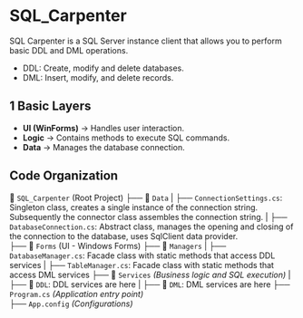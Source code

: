 # SQL_Carpenter

SQL Carpenter is a SQL Server instance client that allows you to perform basic DDL and DML operations.

- DDL: Create, modify and delete databases.
- DML: Insert, modify, and delete records.

## 1️ Basic Layers

- **UI (WinForms)** → Handles user interaction.
- **Logic** → Contains methods to execute SQL commands.
- **Data** → Manages the database connection.

## Code Organization
📂 `SQL_Carpenter` (Root Project)
 ├── 📁 `Data`
 |    ├── `ConnectionSettings.cs`: Singleton class, creates a single instance of the connection string. Subsequently the connector class assembles the connection string.
 |    ├── `DatabaseConnection.cs`: Abstract class, manages the opening and closing of the connection to the database, uses SqlClient data provider.    
 ├── 📁 `Forms` (UI - Windows Forms) 
 ├── 📁 `Managers`
 |    ├── `DatabaseManager.cs`: Facade class with static methods that access DDL services
 |    ├── `TableManager.cs`: Facade class with static methods that access DML services
 ├── 📁 `Services` *(Business logic and SQL execution)*
 |    ├── 📁 `DDL`: DDL services are here
 |    ├── 📁 `DML`: DML services are here
 ├── `Program.cs` *(Application entry point)*  
 ├── `App.config` *(Configurations)*  

